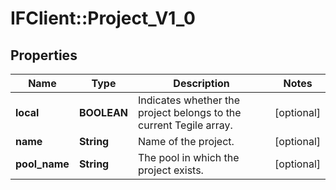 # IFClient::Project_V1_0

## Properties
Name | Type | Description | Notes
------------ | ------------- | ------------- | -------------
**local** | **BOOLEAN** | Indicates whether the project belongs to the current Tegile array. | [optional] 
**name** | **String** | Name of the project. | [optional] 
**pool_name** | **String** | The pool in which the project exists. | [optional] 


